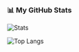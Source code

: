 ### 📊 My GitHub Stats

![Stats](https://github-readme-stats.vercel.app/api?username=Alex4923&show_icons=true&theme=dark)

![Top Langs](https://github-readme-stats.vercel.app/api/top-langs/?username=alex4923&layout=compact&theme=dark)
